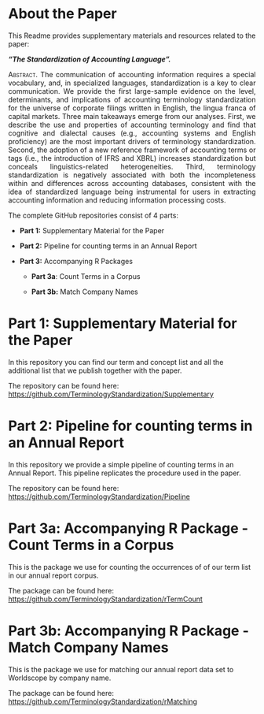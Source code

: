 
<!-- README.md is generated from README.Rmd. Please edit that file -->

# About the Paper

This Readme provides supplementary materials and resources related to
the paper:

***“The Standardization of Accounting Language”.***

<div style="text-align: justify">

<span class="smallcaps">Abstract.</span> The communication of accounting
information requires a special vocabulary, and, in specialized
languages, standardization is a key to clear communication. We provide
the first large-sample evidence on the level, determinants, and
implications of accounting terminology standardization for the universe
of corporate filings written in English, the lingua franca of capital
markets. Three main takeaways emerge from our analyses. First, we
describe the use and properties of accounting terminology and find that
cognitive and dialectal causes (e.g., accounting systems and English
proficiency) are the most important drivers of terminology
standardization. Second, the adoption of a new reference framework of
accounting terms or tags (i.e., the introduction of IFRS and XBRL)
increases standardization but conceals linguistics-related
heterogeneities. Third, terminology standardization is negatively
associated with both the incompleteness within and differences across
accounting databases, consistent with the idea of standardized language
being instrumental for users in extracting accounting information and
reducing information processing costs.

</div>

The complete GitHub repositories consist of 4 parts:

- **Part 1:** Supplementary Material for the Paper

- **Part 2:** Pipeline for counting terms in an Annual Report

- **Part 3:** Accompanying R Packages

  - **Part 3a**: Count Terms in a Corpus

  - **Part 3b:** Match Company Names

# Part 1: Supplementary Material for the Paper

In this repository you can find our term and concept list and all the
additional list that we publish together with the paper.

The repository can be found here:
<https://github.com/TerminologyStandardization/Supplementary>

# Part 2: Pipeline for counting terms in an Annual Report

In this repository we provide a simple pipeline of counting terms in an
Annual Report. This pipeline replicates the procedure used in the paper.

The repository can be found here:
<https://github.com/TerminologyStandardization/Pipeline>

# Part 3a: Accompanying R Package - Count Terms in a Corpus

This is the package we use for counting the occurrences of of our term
list in our annual report corpus.

The package can be found here:
<https://github.com/TerminologyStandardization/rTermCount>

# Part 3b: Accompanying R Package - Match Company Names

This is the package we use for matching our annual report data set to
Worldscope by company name.

The package can be found here:
<https://github.com/TerminologyStandardization/rMatching>
